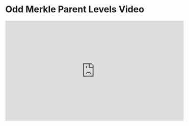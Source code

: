 # Odd Merkle Parent Levels Video

<iframe width="560" height="315" src="https://www.youtube.com/embed/8fpeYxznw24?rel=0" frameborder="0" allow="autoplay; encrypted-media" allowfullscreen></iframe>
